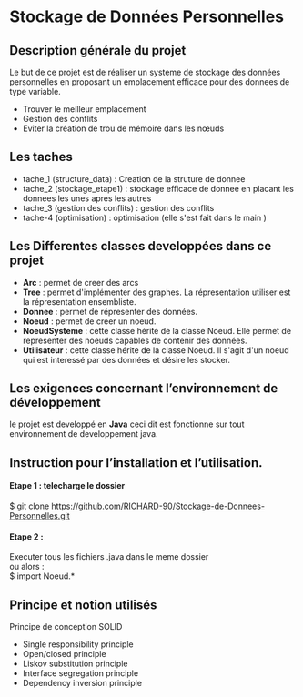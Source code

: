# Stockage de Données Personnelles
## Description générale du projet
Le but de ce projet est de réaliser un systeme de stockage des données personnelles en proposant un emplacement efficace pour des donnees de type variable.

* Trouver le meilleur emplacement 
* Gestion des conflits
* Eviter la création de trou de mémoire dans les nœuds

## Les taches
* tache_1 (structure_data) : Creation de la struture de donnee
* tache_2 (stockage_etape1) : stockage efficace de donnee en placant les donnees les unes apres les autres
* tache_3 (gestion des conflits) : gestion des conflits
* tache-4 (optimisation) : optimisation (elle s'est fait dans le main )

## Les Differentes classes developpées dans ce projet
* **Arc** : permet de creer des arcs 
* **Tree** : permet d'implémenter des graphes. La répresentation utiliser est la répresentation ensembliste.
* **Donnee** : permet de répresenter des données.
* **Noeud** : permet de creer un noeud. 
* **NoeudSysteme** : cette classe hérite de la classe Noeud. Elle permet de representer des noeuds capables de contenir des données.
* **Utilisateur** : cette classe hérite de la classe Noeud. Il s'agit d'un noeud qui est interessé par des données et désire les stocker.

## Les exigences concernant l’environnement de développement
le projet est developpé en **Java** ceci dit est fonctionne sur tout environnement de developpement java.

## Instruction pour l’installation et l’utilisation.
#### Etape 1 : telecharge le dossier 
$ git clone https://github.com/RICHARD-90/Stockage-de-Donnees-Personnelles.git

#### Etape 2 :
Executer tous les fichiers .java dans le meme dossier</br>
ou alors :</br>
$ import Noeud.*

## Principe et notion utilisés

Principe de conception SOLID
* Single responsibility principle
* Open/closed principle
* Liskov substitution principle
* Interface segregation principle
* Dependency inversion principle


